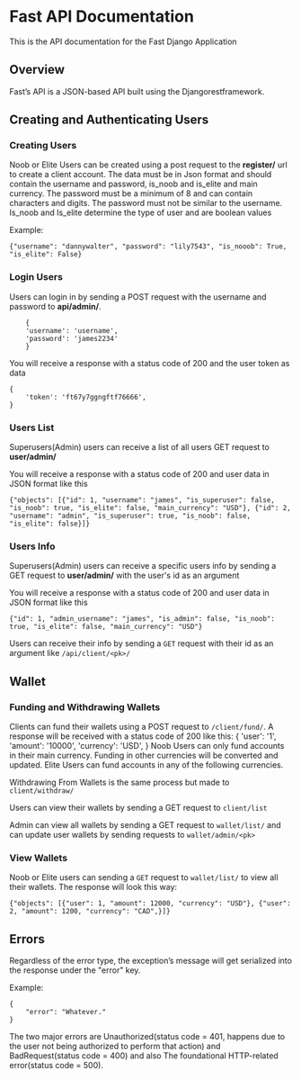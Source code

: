 # Fast API Documentation
This is the API documentation for the Fast Django Application

## Overview
Fast’s API is a JSON-based API built using the Djangorestframework.

## Creating and Authenticating Users
### Creating Users
Noob or Elite Users can be created using a post request to the **register/** url to create a client account. The data must be in Json format and should contain the username and password, is_noob and is_elite and main currency. The password must be a minimum of 8 and can contain characters and digits. The password must not be similar to the username. Is_noob and Is_elite determine the type of user and are boolean values

Example:

    {"username": "dannywalter", "password": "lily7543", "is_nooob": True, "is_elite": False}


### Login Users
Users can login in by sending a POST request with the username and password to **api/admin/**.

        {
        'username': 'username',
        'password': 'james2234'
        }

You will receive a response with a status code of 200 and the user token as data

    {
        'token': 'ft67y7ggngftf76666',
    }

### Users List
Superusers(Admin) users can receive a list of all users GET request to **user/admin/**

You will receive a response with a status code of 200 and user data in JSON format like this

    {"objects": [{"id": 1, "username": "james", "is_superuser": false, "is_noob": true, "is_elite": false, "main_currency": "USD"}, {"id": 2, "username": "admin", "is_superuser": true, "is_noob": false, "is_elite": false}]}

### Users Info
Superusers(Admin) users can receive a specific users info by sending a GET request to **user/admin/<id>** with the user's id as an argument

You will receive a response with a status code of 200 and user data in JSON format like this

    {"id": 1, "admin_username": "james", "is_admin": false, "is_noob": true, "is_elite": false, "main_currency": "USD"}   

Users can receive their info by sending a  `GET` request with their id as an argument  like `/api/client/<pk>/`

## Wallet
### Funding and Withdrawing Wallets
Clients can fund their wallets using a POST request to `/client/fund/`. A response will be received with a status code of 200 like this:
    {
        'user': '1',
        'amount': '10000',
        'currency': 'USD', 
    }
Noob Users can only fund accounts in their main currency. Funding in other currencies will be converted and updated. Elite Users can fund accounts in any of the following currencies.

Withdrawing From Wallets is the same process but made to `client/withdraw/`

Users can view their wallets by sending a GET request to `client/list`

Admin can view all wallets by sending a GET request to `wallet/list/` and can update user wallets by sending requests to `wallet/admin/<pk>`

### View Wallets
Noob or Elite users can sending a `GET` request to `wallet/list/` to view all their wallets. The response will look this way:
    
    {"objects": [{"user": 1, "amount": 12000, "currency": "USD"}, {"user": 2, "amount": 1200, "currency": "CAD",}]}

## Errors
Regardless of the error type, the exception’s message will get serialized into the response under the "error" key. 

Example:

    {
        "error": "Whatever."
    }

The two major errors are Unauthorized(status code = 401, happens due to the user not being authorized to perform that action) and BadRequest(status code = 400) and also The foundational HTTP-related error(status code = 500).


